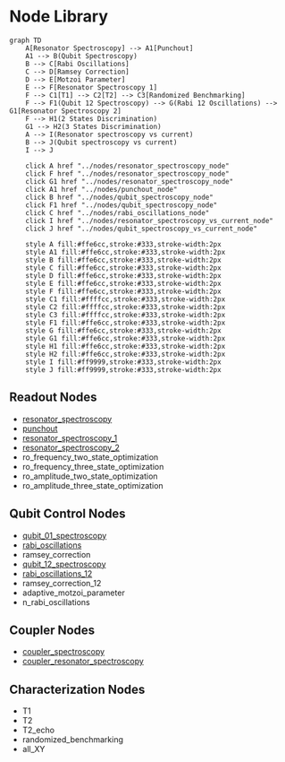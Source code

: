 # Node Library

``` mermaid
graph TD
    A[Resonator Spectroscopy] --> A1[Punchout]
    A1 --> B(Qubit Spectroscopy)
    B --> C[Rabi Oscillations]
    C --> D[Ramsey Correction]
    D --> E[Motzoi Parameter]
    E --> F[Resonator Spectroscopy 1]
    F --> C1[T1] --> C2[T2] --> C3[Randomized Benchmarking]
    F --> F1(Qubit 12 Spectroscopy) --> G(Rabi 12 Oscillations) --> G1[Resonator Spectroscopy 2]
    F --> H1(2 States Discrimination)
    G1 --> H2(3 States Discrimination)
    A --> I(Resonator spectroscopy vs current)
    B --> J(Qubit spectroscopy vs current)
    I --> J
        
    click A href "../nodes/resonator_spectroscopy_node"
    click F href "../nodes/resonator_spectroscopy_node"
    click G1 href "../nodes/resonator_spectroscopy_node"
    click A1 href "../nodes/punchout_node"
    click B href "../nodes/qubit_spectroscopy_node"
    click F1 href "../nodes/qubit_spectroscopy_node"
    click C href "../nodes/rabi_oscillations_node"
    click I href "../nodes/resonator_spectroscopy_vs_current_node"
    click J href "../nodes/qubit_spectroscopy_vs_current_node"

    style A fill:#ffe6cc,stroke:#333,stroke-width:2px
    style A1 fill:#ffe6cc,stroke:#333,stroke-width:2px
    style B fill:#ffe6cc,stroke:#333,stroke-width:2px
    style C fill:#ffe6cc,stroke:#333,stroke-width:2px
    style D fill:#ffe6cc,stroke:#333,stroke-width:2px
    style E fill:#ffe6cc,stroke:#333,stroke-width:2px
    style F fill:#ffe6cc,stroke:#333,stroke-width:2px
    style C1 fill:#ffffcc,stroke:#333,stroke-width:2px
    style C2 fill:#ffffcc,stroke:#333,stroke-width:2px
    style C3 fill:#ffffcc,stroke:#333,stroke-width:2px
    style F1 fill:#ffe6cc,stroke:#333,stroke-width:2px
    style G fill:#ffe6cc,stroke:#333,stroke-width:2px
    style G1 fill:#ffe6cc,stroke:#333,stroke-width:2px
    style H1 fill:#ffe6cc,stroke:#333,stroke-width:2px
    style H2 fill:#ffe6cc,stroke:#333,stroke-width:2px
    style I fill:#ff9999,stroke:#333,stroke-width:2px
    style J fill:#ff9999,stroke:#333,stroke-width:2px
```

## Readout Nodes

- [resonator_spectroscopy](nodes/resonator_spectroscopy_node.md)
- [punchout](nodes/punchout_node.md)
- [resonator_spectroscopy_1](nodes/resonator_spectroscopy_node.md)
- [resonator_spectroscopy_2](nodes/resonator_spectroscopy_node.md)
- ro_frequency_two_state_optimization
- ro_frequency_three_state_optimization
- ro_amplitude_two_state_optimization
- ro_amplitude_three_state_optimization

## Qubit Control Nodes

- [qubit_01_spectroscopy](nodes/qubit_spectroscopy_node.md)
- [rabi_oscillations](nodes/rabi_oscillations_node.md)
- ramsey_correction
- [qubit_12_spectroscopy](nodes/qubit_spectroscopy_node.md)
- [rabi_oscillations_12](nodes/rabi_oscillations_node.md)
- ramsey_correction_12
- adaptive_motzoi_parameter
- n_rabi_oscillations

## Coupler Nodes

- [coupler_spectroscopy](nodes/qubit_spectroscopy_vs_current_node.md)
- [coupler_resonator_spectroscopy](nodes/resonator_spectroscopy_vs_current_node.md)

## Characterization Nodes

- T1
- T2
- T2_echo
- randomized_benchmarking
- all_XY
